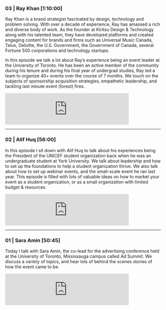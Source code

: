### 03 | Ray Khan [1:10:00]
Ray Khan is a brand strategist fascinated by design, technology and problem solving. With over a decade of experience, Ray has amassed a rich and diverse body of work. As the founder at Kiritsu Design & Technology along with his talented team, they have developed platforms and created engaging content for brands and firms such as Universal Music Canada, Telus, Deloitte, the U.S. Government, the Government of Canada, several Fortune 500 corporations and technology startups.

In this episode we talk a lot about Ray’s experience being an event leader at the University of Toronto. He has been an active member of the community during his tenure and during his final year of undergrad studies, Ray led a team to organize 40+ events over the course of 7 months. We touch on the subjects of sponsorship acquisition strategies, empathetic leadership, and tackling last minute event (forest) fires.

<iframe src="https://anchor.fm/radiun-huq/embed/episodes/03--Ray-Khan-e48auv" height="102px" width="400px" frameborder="0" scrolling="no"></iframe>

<hr>

### 02 | Alif Huq [56:00]
In this episode I sit down with Alif Huq to talk about his experiences being the President of the UNICEF student organization back when he was an undergraduate student at York University. We talk about leadership and how to set up the foundations to help a student organization thrive. We also talk about how to set up webinar events, and the small-scale event he ran last year. This episode is filled with lots of valuable ideas on how to market your event as a student organization, or as a small organization with limited budget & resources. 

<iframe src="https://anchor.fm/radiun-huq/embed/episodes/02--Alif-Huq-e40pf1" height="102px" width="400px" frameborder="0" scrolling="no"></iframe>

<hr>

### 01 | Sara Amin [50:45]
Today I talk with Sara Amin, the co-lead for the advertising conference held at the University of Toronto, Mississauga campus called Ad Summit. We discuss a variety of topics, and hear lots of behind the scenes stories of how the event came to be. 

<iframe src="https://anchor.fm/radiun-huq/embed/episodes/01--Sara-Amin-e409g1" height="102px" width="400px" frameborder="0" scrolling="no"></iframe>

